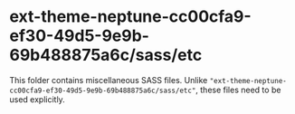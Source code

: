 # ext-theme-neptune-cc00cfa9-ef30-49d5-9e9b-69b488875a6c/sass/etc

This folder contains miscellaneous SASS files. Unlike `"ext-theme-neptune-cc00cfa9-ef30-49d5-9e9b-69b488875a6c/sass/etc"`, these files
need to be used explicitly.
